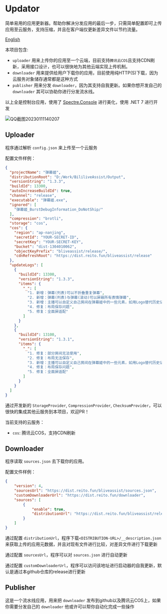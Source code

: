 # Updator
简单易用的应用更新器。帮助你解决分发应用的最后一步，只需简单配置即可上传应用至云服务，支持压缩，并且在客户端仅更新差异文件以节约流量。

[English](README.en.md)

本项目包含:
- `uploader` 用来上传你的应用至一个云端，目前支持`腾讯云COS`且支持CDN刷新，采用接口设计，也可以很快地为其他云端实现上传机制。
- `downloader` 用来提供给用户下载你的应用，目前使用纯HTTP(S)下载，因为云服务对象储存通常都是这种方式
- `publisher` 用来分发 `downloader`，因为其支持自我更新。如果你想开发自己的 `downloader` 其可以协助你进行分发流水线。

以上全是控制台应用，使用了 [Spectre.Console](https://spectreconsole.net/) 进行美化，使用 .NET 7 进行开发

![QQ截图20230111140207](https://user-images.githubusercontent.com/29846655/211731428-c8034a7a-d7fc-46ce-8a18-1ac3b09b69a6.png)

## Uploader 
程序通过解析 `config.json` 来上传至一个云服务

配置文件样例：
```json
{
  "projectName": "弹幕姬",
  "distributionRoot": "D:/Work/BililiveAssist/Output",
  "versionString": "1.3.3",
  "buildId": 13300,
  "autoIncreaseBuildId": true,
  "channel": "release",
  "executable": "弹幕姬.exe",
  "ignored": [
    "弹幕姬_BurstDebugInformation_DoNotShip/" 
  ],
  "compression": "brotli",
  "storage": "cos",
  "cos": {
    "region": "ap-nanjing",
    "secretId": "YOUR-SECRET-ID",
    "secretKey": "YOUR-SECRET-KEY",
    "bucket": "dist-1304010062",
    "objectKeyPrefix": "bliveassist/release/",
    "cdnRefreshRoot": "https://dist.reito.fun/bliveassist/release"
  },
  "updateLogs": [
    {
      "buildId": 13300,
      "versionString": "1.3.3",
      "items": {
        "_": [
          "1. 新增：弹幕(列表)可以不折叠重复弹幕",
          "2. 新增：弹幕(列表)与弹幕(滚动)可以屏蔽所有表情弹幕",
          "3. 新增：主播可以自定义自己房间在弹幕姬中的一些元素，如用Logo替代历史记录中的文字",
          "4. 修复：布局保存问题",
          "5. 修复：全面屏适配"
        ]
      }
    }, 
    {
      "buildId": 13100,
      "versionString": "1.3.1",
      "items": {
        "_": [
          "1. 修复：部分房间无法使用",
          "2. 修复：布局无法保存",
          "3. 新增：主播可以自定义自己房间在弹幕姬中的一些元素，如用Logo替代历史记录中的文字",
          "4. 修复：布局保存问题",
          "5. 修复：全面屏适配"
        ]
      }
    } 
  ]
}
```

通过开发新的 `StorageProvider`, `CompressionProvider`, `ChecksumProvider`，可以很快的集成其他云服务到本项目，欢迎PR！ 

当前支持的云服务：
- `cos`: 腾讯云COS，支持CDN刷新

## Downloader 
程序读取 `sources.json` 去下载你的应用。

配置文件样例：
```json
{
    "version": 4, 
    "sourcesUrl": "https://dist.reito.fun/bliveassist/sources.json",
    "customDownloaderUrl": "https://dist.reito.fun/downloader",
    "sources": [
        {
            "enable": true,
            "distributionUrl": "https://dist.reito.fun/bliveassist/release"
        }
    ]
}
```

通过配置 `distributionUrl`，程序下载`<DISTRIBUTION-URL>/__description.json`来获取上传的应用元数据，并且对现有文件进行比较，对差异文件进行下载更新

通过配置 `sourcesUrl`，程序可以对 `sources.json` 进行自动更新

通过配置 `customDownloaderUrl`，程序可以访问该地址进行启动器的自我更新，默认是通过本github仓库的release进行更新

## Publisher
这是一个流水线应用，用来把 `downloader` 发布到github以及腾讯云COS上，如果你需要分发自己的 `downloader` 他或许可以帮你自动化完成一些操作
